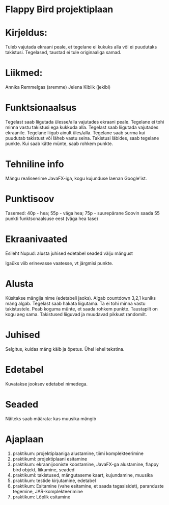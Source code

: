 # Flappy Bird projektiplaan

# Kirjeldus:
Tuleb vajutada ekraani peale, et tegelane ei kukuks alla või ei puudutaks takistusi.
Tegelased, taustad ei tule originaaliga samad.


# Liikmed:
Annika Remmelgas (aremme)
Jelena Kiblik (jekibl)


# Funktsionaalsus

Tegelast saab liigutada ülesse/alla vajutades ekraani peale. Tegelane ei tohi minna vastu takistusi ega kukkuda alla.
Tegelast saab liigutada vajutades ekraanile.
Tegelane liigub ainult üles/alla.
Tegelane saab surma kui puudutab takistust või läheb vastu seina.
Takistusi läbides, saab tegelane punkte.
Kui saab kätte münte, saab rohkem punkte.


# Tehniline info
Mängu realiseerime JavaFX-iga, kogu kujunduse laenan Google'ist.

# Punktisoov
Tasemed: 40p - hea; 55p - väga hea; 75p - suurepärane
Soovin saada 55 punkti funktsonaalsuse eest (väga hea tase)

# Ekraanivaated

Esileht
Nupud:
alusta
juhised
edetabel
seaded
välju mängust

Igaüks viib erinevasse vaatesse, vt järgmisi punkte.

# Alusta

Küsitakse mängija nime (edetabeli jaoks). Algab countdown 3,2,1 kuniks mäng algab. Tegelast saab hakata liigutama. Ta ei tohi minna vastu takistustele. Peab koguma münte, et saada rohkem punkte. Taustapilt on kogu aeg sama. Takistused liiguvad ja muudavad pikkust randomilt. 

# Juhised

Selgitus, kuidas mäng käib ja õpetus. Ühel lehel tekstina.

# Edetabel

Kuvatakse jooksev edetabel nimedega.

# Seaded

Näiteks saab määrata: kas muusika mängib


# Ajaplaan

1. praktikum: projektiplaaniga alustamine, tiimi komplekteerimine
2. praktikuml: projektiplaani esitamine
3. praktikum: ekraanijooniste koostamine, JavaFX-ga alustamine, flappy bird objekt, liikumine, seaded
4. praktikuml: takistused, mängutaseme kaart, kujundamine, muusika
5. praktikum: testide kirjutamine, edetabel
6. praktikum: Esitamine (vahe esitamine, et saada tagasisidet), paranduste tegemine, JAR-komplekteerimine
7. praktikum: Lõplik esitamine

[]([https://www.geek.com/wp-content/uploads/2014/02/flappy-bird-04-700x393-625x350.jpg](url))